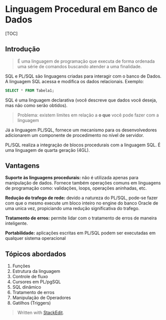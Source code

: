 
Linguagem Procedural em Banco de Dados
==========
[TOC]

## Introdução
> É uma linguagem de programação que executa de forma ordenada uma série de comandos buscando atender a uma finalidade.

SQL e PL/SQL são linguagens criadas para interagir com o banco de Dados. A linguagem SQL acessa e modifica os dados relacionais. Exemplo: 
```sql
SELECT * FROM Tabela1;
```
SQL é uma linguagem declarativa (você descreve que dados você deseja, mas não como serão obtidos).

> Problema: existem limites em relação a **o que** você pode fazer com a linguagem

Já a linguagem PL/SQL, fornece um mecanismo para os desenvolvedores adicionarem um componente de procedimento no nível de servidor. 

PL/SQL realiza a integração de blocos procedurais com a linguagem SQL. É uma linguagem de quarta geração (4GL).

## Vantagens
**Suporte às linguagens procedurais:** não é utilizada apenas para manipulação de dados. Fornece também operações comuns em linguagens de programação como: validações, loops, operações aninhadas, etc.
	
**Redução do trafego de rede:** devido a natureza do PL/SQL, pode-se fazer com que o mesmo execute um bloco inteiro no engine do banco Oracle de uma unica vez, propiciando uma redução significativa do trafego.

**Tratamento de erros:** permite lidar com o tratamento de erros de maneira inteligente.

**Portabilidade:** aplicações escritas em PL/SQL podem ser executadas em qualquer sistema operacional

## Tópicos abordados

 1. Funções
 2. Estrutura da linguagem
 3. Controle de fluxo
 4. Cursores em PL/pgSQL
 5. SQL dinâmico
 6. Tratamento de erros
 7. Manipulação de Operadores
 8. Gatilhos (Triggers)

> Written with [StackEdit](https://stackedit.io/).